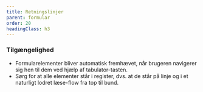 ```yaml
---
title: Retningslinjer
parent: formular
order: 20
headingClass: h3
---
```


### Tilgængelighed

- Formularelementer bliver automatisk fremhævet, når brugeren navigerer sig hen til dem ved hjælp af tabulator-tasten.
- Sørg for at alle elementer står i register, dvs. at de står på linje og i et naturligt lodret læse-flow fra top til bund.

